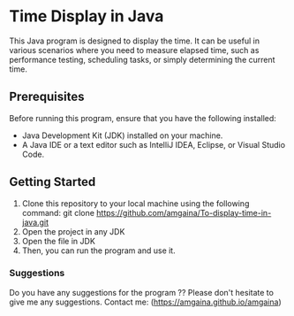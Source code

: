# Time Display in Java

This Java program is designed to display the time. It can be useful in various scenarios where you need to measure elapsed time, such as performance testing, scheduling tasks, or simply determining the current time.
## Prerequisites

Before running this program, ensure that you have the following installed:

- Java Development Kit (JDK) installed on your machine.
- A Java IDE or a text editor such as IntelliJ IDEA, Eclipse, or Visual Studio Code.

## Getting Started

1. Clone this repository to your local machine using the following command:  git clone https://github.com/amgaina/To-display-time-in-java.git
2. Open the project in any JDK
3. Open the file in JDK
4. Then, you can run the program and use it.

### Suggestions
Do you have any suggestions for the program ?? Please don't hesitate to give me any suggestions. Contact me: (https://amgaina.github.io/amgaina)
